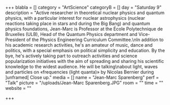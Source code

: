 +++
blabla = []
category = "ArtScience"
categoryB = []
day = "Saturday 9"
description = "Active researcher in theoretical nuclear physics and quantum physics, with a particular interest for nuclear astrophysics (nuclear reactions taking place in stars and during the Big Bang) and quantum physics foundations, Jean-Marc is Professor at the École Polytechnique de Bruxelles (ULB), Head of the Quantum Physics department and Vice-President of the Physics Engineering Curriculum Committee.\nIn addition to his academic research activities, he's an amateur of music, dance and politics, with a special emphasis on political simplicity and education. By the bye, he's actively taking part to outreach activities and science popularization initiatives with the aim of spreading and sharing his scientific knowledge to the widest audience. He will be talking\nabout light, waves and particles on «frequencies (light quanta)» by Nicolas Bernier during ]unframed[ Close up."
media = []
name = "Jean-Marc Sparenberg"
perf = "Talk"
picture = "/uploads/Jean-Marc Sparenberg.JPG"
room = ""
time = ""
website = ""

+++
